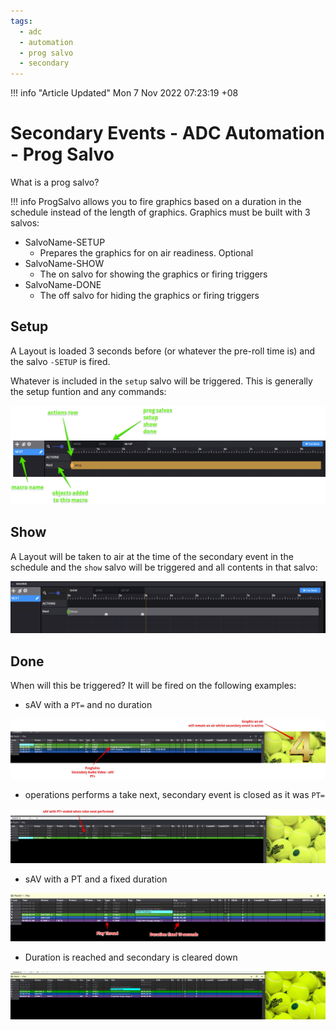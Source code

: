 ```yaml
---
tags:
  - adc
  - automation
  - prog salvo
  - secondary
---
```



<!--
Title : ref_prog_salvo
- Created : 2022-11-07
- Updated :
- Author : James Rivers
- Written against (version):
- Sources :
- Author Notes :
-->

!!! info "Article Updated"
    Mon  7 Nov 2022 07:23:19 +08
# Secondary Events - ADC Automation - Prog Salvo

What is a prog salvo?

!!! info 
    ProgSalvo allows you to fire graphics based on a duration in the schedule instead of the length of graphics. Graphics must be built with 3 salvos: 
- SalvoName-SETUP
   - Prepares the graphics for on air readiness. Optional
- SalvoName-SHOW
   - The on salvo for showing the graphics or firing triggers
- SalvoName-DONE
   - The off salvo for hiding the graphics or firing triggers

## Setup

A Layout is loaded 3 seconds before (or whatever the pre-roll time is) and the salvo `-SETUP` is fired.

Whatever is included in the `setup` salvo will be triggered. This is generally the setup funtion and any commands:

![11-07_073239.png](attachments/2022-11-07_073239.png)

## Show 

A Layout will be taken to air at the time of the secondary event in the schedule and the `show` salvo will be triggered and all contents in that salvo:

![11-07_074250.png](attachments/2022-11-07_074250.png)

## Done

When will this be triggered? It will be fired on the following examples:

- sAV with a `PT=` and no duration

![11-07_074908.png](attachments/2022-11-07_074908.png)

- operations performs a take next, secondary event is closed as it was `PT=`

![11-07_075347.png](attachments/2022-11-07_075347.png)

- sAV with a PT and a fixed duration 

![11-07_075646.png](attachments/2022-11-07_075646.png)

- Duration is reached and secondary is cleared down

![11-07-07.58.40.gif](attachments/2022-11-07-07.58.40.gif)
